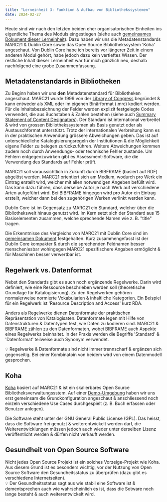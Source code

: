 ```yaml
---
title: "Lerneinheit 3: Funktion & Aufbau von Bibliothekssystemen"
date: 2024-02-27
---
```


Heute sind wir nach den letzten beiden eher organisatorischen Einheiten ins eigentliche Thema des Moduls eingestiegen (siehe auch [gemeinsames Dokument dieser Lerneinheit](https://pad.gwdg.de/EC9WU7DITxiK1ciMll3ZOw)). Dazu haben wir uns die Metadatenstandards MARC21 & Dublin Core sowie das Open Source Bibliothekssystem 'Koha' angeschaut. Von Dublin Core habe ich bereits vor längerer Zeit in einem anderen Modul gehört, habe jedoch dazu kein vertieftes Wissen. Der restliche Inhalt dieser Lerneinheit war für mich gänzlich neu, deshalb nachfolgend eine grobe Zusammenfassung.

## Metadatenstandards in Bibliotheken
Zu Beginn haben wir uns **den** Metadatenstandard für Bibliotheken angeschaut. MARC21 wurde 1999 von der [Library of Congress](https://www.loc.gov) begründet & kann entweder als XML oder im eigenen Binärformat (.mrc) kodiert werden. Für die Inhaltsbezeichnung der Felder werden explizit festgelegte Codes verwendet, die aus Buchstaben & Zahlen bestehen (siehe auch [Summary Statement of Content Designators](https://www.loc.gov/marc/bibliographic/bdsummary.html)). Der Standard ist international verbreitet & wird von grossen Bibliothekssystemen als Basis genutzt oder als Austauschformat unterstützt. Trotz der internationalen Verbreitung kann es in der praktischen Anwendung grössere Abweichungen geben. Das ist auf unterschiedliche Katalogisierungsregeln der Institutionen & die Möglichkeit eigene Felder zu belegen zurückzuführen. Weitere Abweichungen kommen zudem noch durch Anwendungs- oder technische Fehler zustande. Um Fehlern entgegenzuwirken gibt es Assessment-Software, die die Verwendung des Standards auf Fehler prüft.

MARC21 soll voraussichtlich in Zukunft durch BIBFRAME (basiert auf RDF) abgelöst werden. MARC21 orientiert sich am Medium, wodurch pro Werk ein Eintrag erstellt wird, welcher mit allen notwendigen Angeben befüllt wird. Das kann dazu führen, dass derselbe Autor je nach Werk auf verschiedene Arten aufgeführt wird. Bei BIBFRAME hingegen wird pro Autor ein Eintrag erstellt, welcher dann bei den zugehörigen Werken verlinkt werden kann.

Dublin Core ist im Gegensatz zu MARC21 ein Standard, welcher über die Bibliothekswelt hinaus genutzt wird. Im Kern setzt sich der Standard aus 15 Basiselementen zusammen, welche sprechende Namen wie z. B. "title" tragen.  

Die Erkenntnisse des Vergleichs von MARC21 mit Dublin Core sind im [gemeinsamen Dokument](https://pad.gwdg.de/EC9WU7DITxiK1ciMll3ZOw#Erkenntnisse-Fragen) festgehalten. Kurz zusammengefasst ist der Dublin Core kompakter & durch die sprechenden Feldnamen besser menschenlesbar wohingegen MARC21 spezifischere Angaben ermöglicht & für Maschinen besser verwertbar ist.

## Regelwerk vs. Datenformat
Nebst den Standards gibt es auch noch ergänzende Regelwerke. Darin wird definiert, wie eine Ressource beschrieben werden soll (theoretische Grundlage für Katalogisierung). Zu den Regelwerken gehören normalerweise normierte Vokabularien & inhaltliche Kategorien. Ein Beispiel für ein Regelwerk ist 'Resource Description and Access' kurz RDA.

Anders als Regelwerke dienen Datenformate der praktischen Repräsentation von Katalogisaten. Datenformate legen mit Hilfe von Datenstrukturen & Datentypen fest, wie Daten zu kodieren sind. MARC21 & BIBFRAME zählen zu den Datenformaten, wobei BIBFRAME auch Aspekte eines Regelwerks beinhaltet. In der Praxis werden die Begriffe 'Standard' & 'Datenformat' teilweise auch Synonym verwendet.

💡 Regelwerke & Datenformate sind nicht immer trennscharf & ergänzen sich gegenseitig. Bei einer Kombinatoin von beidem wird von einem Datenmodell gesprochen.

## Koha
[Koha](https://koha-community.org/) basiert auf MARC21 & ist ein skalierbares Open Source Bibliotheksverwaltungssstem. Auf einer [Demo-Umgebung](https://koha.adminkuhn.ch:8443) haben wir uns erst gemeinsam die Grundkonfiguration angeschaut & anschliessend noch einzeln verschiedene Use Cases durchgespielt (z. B. Buch erfassen oder Benutzer anlegen).

Die Software steht unter der GNU General Public License (GPL). Das heisst, dass die Software frei genutzt & weiterentwickelt werden darf, die Weiterentwicklungen müssen jedoch auch wieder unter derselben Lizenz veröffentlicht werden & dürfen nicht verkauft werden.

## Gesundheit von Open Source Software
Nicht jedes Open Source Projekt ist ein solches Vorzeige-Projekt wie Koha. Aus diesem Grund ist es besonders wichtig, vor der Nutzung von Open Source Software den Gesundheitsstatus zu überprüfen (dazu gibt es verschiedene Internetseiten).<br>
💡 Der Gesundheitsstatus sagt aus wie stabil eine Software ist & dementsprechen auch wie wahrscheinlich es ist, dass die Sotware noch lange besteht & auch weiterentwickelt wird.
